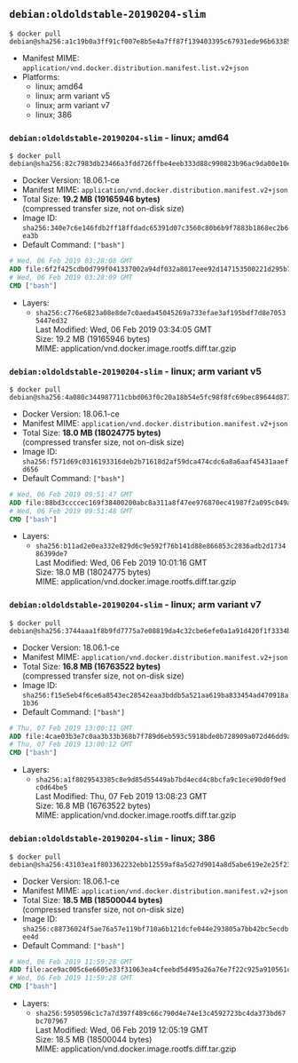 ## `debian:oldoldstable-20190204-slim`

```console
$ docker pull debian@sha256:a1c19b0a3ff91cf007e8b5e4a7ff87f139403395c67931ede96b63385c6f1f3f
```

-	Manifest MIME: `application/vnd.docker.distribution.manifest.list.v2+json`
-	Platforms:
	-	linux; amd64
	-	linux; arm variant v5
	-	linux; arm variant v7
	-	linux; 386

### `debian:oldoldstable-20190204-slim` - linux; amd64

```console
$ docker pull debian@sha256:82c7983db23466a3fdd726ffbe4eeb333d88c990823b96ac9da00e10e419d66b
```

-	Docker Version: 18.06.1-ce
-	Manifest MIME: `application/vnd.docker.distribution.manifest.v2+json`
-	Total Size: **19.2 MB (19165946 bytes)**  
	(compressed transfer size, not on-disk size)
-	Image ID: `sha256:340e7c6e146fdb2ff18ffdadc65391d07c3560c80b6b9f7883b1868ec2b6ea3b`
-	Default Command: `["bash"]`

```dockerfile
# Wed, 06 Feb 2019 03:28:08 GMT
ADD file:6f2f425cdb0d799f041337002a94df032a8017eee92d147153500221d295b727 in / 
# Wed, 06 Feb 2019 03:28:09 GMT
CMD ["bash"]
```

-	Layers:
	-	`sha256:c776e6823a08e8de7c0aeda45045269a733efae3af195bdf7d8e70535447ed32`  
		Last Modified: Wed, 06 Feb 2019 03:34:05 GMT  
		Size: 19.2 MB (19165946 bytes)  
		MIME: application/vnd.docker.image.rootfs.diff.tar.gzip

### `debian:oldoldstable-20190204-slim` - linux; arm variant v5

```console
$ docker pull debian@sha256:4a080c344987711cbbd063f0c20a18b54e5fc98f8fc69bec89644d8734029c4e
```

-	Docker Version: 18.06.1-ce
-	Manifest MIME: `application/vnd.docker.distribution.manifest.v2+json`
-	Total Size: **18.0 MB (18024775 bytes)**  
	(compressed transfer size, not on-disk size)
-	Image ID: `sha256:f571d69c0316193316deb2b71618d2af59dca474cdc6a8a6aaf45431aaefd656`
-	Default Command: `["bash"]`

```dockerfile
# Wed, 06 Feb 2019 09:51:47 GMT
ADD file:88bd3ccccec169f38400200abc8a311a8f47ee976870ec41987f2a095c049ac8 in / 
# Wed, 06 Feb 2019 09:51:48 GMT
CMD ["bash"]
```

-	Layers:
	-	`sha256:b11ad2e0ea332e829d6c9e592f76b141d88e866853c2836adb2d173486399de7`  
		Last Modified: Wed, 06 Feb 2019 10:01:16 GMT  
		Size: 18.0 MB (18024775 bytes)  
		MIME: application/vnd.docker.image.rootfs.diff.tar.gzip

### `debian:oldoldstable-20190204-slim` - linux; arm variant v7

```console
$ docker pull debian@sha256:3744aaa1f8b9fd7775a7e08819da4c32cbe6efe0a1a91d420f1f3334bd6cc780
```

-	Docker Version: 18.06.1-ce
-	Manifest MIME: `application/vnd.docker.distribution.manifest.v2+json`
-	Total Size: **16.8 MB (16763522 bytes)**  
	(compressed transfer size, not on-disk size)
-	Image ID: `sha256:f15e5eb4f6ce6a8543ec28542eaa3bddb5a521aa619ba833454ad470918a1b36`
-	Default Command: `["bash"]`

```dockerfile
# Thu, 07 Feb 2019 13:00:11 GMT
ADD file:4cae03b3e7c0aa3b33b368b7f789d6eb593c5918bde0b728909a072d46dd9a61 in / 
# Thu, 07 Feb 2019 13:00:12 GMT
CMD ["bash"]
```

-	Layers:
	-	`sha256:a1f8029543385c8e9d85d55449ab7bd4ecd4c8bcfa9c1ece90d0f9edc0d64be5`  
		Last Modified: Thu, 07 Feb 2019 13:08:23 GMT  
		Size: 16.8 MB (16763522 bytes)  
		MIME: application/vnd.docker.image.rootfs.diff.tar.gzip

### `debian:oldoldstable-20190204-slim` - linux; 386

```console
$ docker pull debian@sha256:43103ea1f803362232ebb12559af8a5d27d9014a8d5abe619e2e25f2372052b5
```

-	Docker Version: 18.06.1-ce
-	Manifest MIME: `application/vnd.docker.distribution.manifest.v2+json`
-	Total Size: **18.5 MB (18500044 bytes)**  
	(compressed transfer size, not on-disk size)
-	Image ID: `sha256:c88736024f5ae76a57e119bf710a6b121dcfe044e293805a7bb42bc5ecdbee4d`
-	Default Command: `["bash"]`

```dockerfile
# Wed, 06 Feb 2019 11:59:28 GMT
ADD file:ace9ac005c6e6605e33f31063ea4cfeebd5d495a26a76e7f22c925a910561c73 in / 
# Wed, 06 Feb 2019 11:59:28 GMT
CMD ["bash"]
```

-	Layers:
	-	`sha256:5950596c1c7a7d397f489c66c790d4e74e13c4592723bc4da373bd67bc707967`  
		Last Modified: Wed, 06 Feb 2019 12:05:19 GMT  
		Size: 18.5 MB (18500044 bytes)  
		MIME: application/vnd.docker.image.rootfs.diff.tar.gzip
